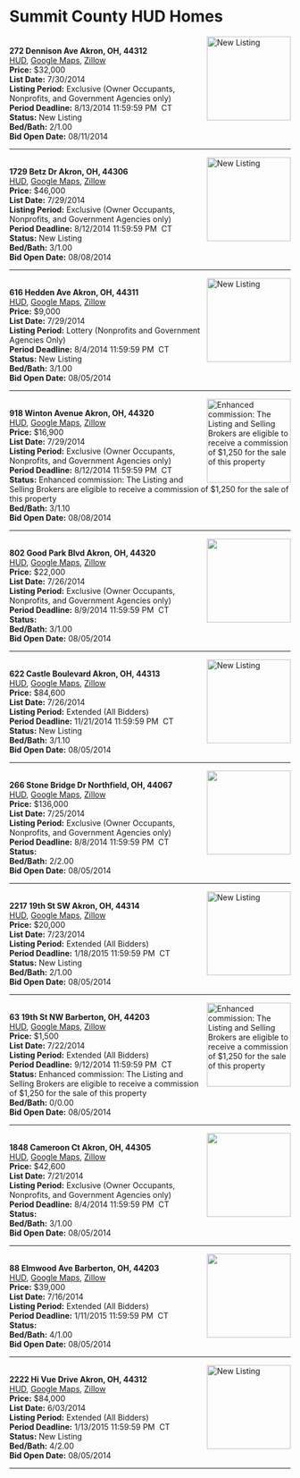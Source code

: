 # Summit County HUD Homes

[<img alt="New Listing" src="https://www.hudhomestore.com/pages/ImageShow.aspx?Case=412-592115" align="right" style="height:150px;">](http://www.hudhomestore.com/Listing/PropertyDetails.aspx?caseNumber=412-592115)  
**272 Dennison Ave Akron, OH, 44312**  
[HUD](http://www.hudhomestore.com/Listing/PropertyDetails.aspx?caseNumber=412-592115), [Google Maps](http://maps.google.com/maps?q=272+Dennison+Ave+Akron%2C+OH%2C+44312), [Zillow](http://www.zillow.com/homes/272+Dennison+Ave+Akron%2C+OH%2C+44312/)  
**Price:** $32,000  
**List Date:** 7/30/2014  
**Listing Period:** Exclusive (Owner Occupants, Nonprofits, and Government Agencies only)  
**Period Deadline:** 8/13/2014 11:59:59 PM  CT  
**Status:** New Listing  
**Bed/Bath:** 2/1.00  
**Bid Open Date:** 08/11/2014

***

[<img alt="New Listing" src="https://www.hudhomestore.com/pages/ImageShow.aspx?Case=412-600942" align="right" style="height:150px;">](http://www.hudhomestore.com/Listing/PropertyDetails.aspx?caseNumber=412-600942)  
**1729 Betz Dr Akron, OH, 44306**  
[HUD](http://www.hudhomestore.com/Listing/PropertyDetails.aspx?caseNumber=412-600942), [Google Maps](http://maps.google.com/maps?q=1729+Betz+Dr+Akron%2C+OH%2C+44306), [Zillow](http://www.zillow.com/homes/1729+Betz+Dr+Akron%2C+OH%2C+44306/)  
**Price:** $46,000  
**List Date:** 7/29/2014  
**Listing Period:** Exclusive (Owner Occupants, Nonprofits, and Government Agencies only)  
**Period Deadline:** 8/12/2014 11:59:59 PM  CT  
**Status:** New Listing  
**Bed/Bath:** 3/1.00  
**Bid Open Date:** 08/08/2014

***

[<img alt="New Listing" src="https://www.hudhomestore.com/pages/ImageShow.aspx?Case=412-520612" align="right" style="height:150px;">](http://www.hudhomestore.com/Listing/PropertyDetails.aspx?caseNumber=412-520612)  
**616 Hedden Ave Akron, OH, 44311**  
[HUD](http://www.hudhomestore.com/Listing/PropertyDetails.aspx?caseNumber=412-520612), [Google Maps](http://maps.google.com/maps?q=616+Hedden+Ave+Akron%2C+OH%2C+44311), [Zillow](http://www.zillow.com/homes/616+Hedden+Ave+Akron%2C+OH%2C+44311/)  
**Price:** $9,000  
**List Date:** 7/29/2014  
**Listing Period:** Lottery (Nonprofits and Government Agencies Only)  
**Period Deadline:** 8/4/2014 11:59:59 PM  CT  
**Status:** New Listing  
**Bed/Bath:** 3/1.00  
**Bid Open Date:** 08/05/2014

***

[<img alt="Enhanced commission: The Listing and Selling Brokers are eligible to receive a commission of $1,250 for the sale of this property" src="https://www.hudhomestore.com/pages/ImageShow.aspx?Case=412-442418" align="right" style="height:150px;">](http://www.hudhomestore.com/Listing/PropertyDetails.aspx?caseNumber=412-442418)  
**918 Winton Avenue Akron, OH, 44320**  
[HUD](http://www.hudhomestore.com/Listing/PropertyDetails.aspx?caseNumber=412-442418), [Google Maps](http://maps.google.com/maps?q=918+Winton+Avenue+Akron%2C+OH%2C+44320), [Zillow](http://www.zillow.com/homes/918+Winton+Avenue+Akron%2C+OH%2C+44320/)  
**Price:** $16,900  
**List Date:** 7/29/2014  
**Listing Period:** Exclusive (Owner Occupants, Nonprofits, and Government Agencies only)  
**Period Deadline:** 8/12/2014 11:59:59 PM  CT  
**Status:** Enhanced commission: The Listing and Selling Brokers are eligible to receive a commission of $1,250 for the sale of this property  
**Bed/Bath:** 3/1.10  
**Bid Open Date:** 08/08/2014

***

[<img alt="" src="https://www.hudhomestore.com/pages/ImageShow.aspx?Case=412-576330" align="right" style="height:150px;">](http://www.hudhomestore.com/Listing/PropertyDetails.aspx?caseNumber=412-576330)  
**802 Good Park Blvd Akron, OH, 44320**  
[HUD](http://www.hudhomestore.com/Listing/PropertyDetails.aspx?caseNumber=412-576330), [Google Maps](http://maps.google.com/maps?q=802+Good+Park+Blvd+Akron%2C+OH%2C+44320), [Zillow](http://www.zillow.com/homes/802+Good+Park+Blvd+Akron%2C+OH%2C+44320/)  
**Price:** $22,000  
**List Date:** 7/26/2014  
**Listing Period:** Exclusive (Owner Occupants, Nonprofits, and Government Agencies only)  
**Period Deadline:** 8/9/2014 11:59:59 PM  CT  
**Status:**   
**Bed/Bath:** 3/1.00  
**Bid Open Date:** 08/05/2014

***

[<img alt="New Listing" src="https://www.hudhomestore.com/pages/ImageShow.aspx?Case=412-492396" align="right" style="height:150px;">](http://www.hudhomestore.com/Listing/PropertyDetails.aspx?caseNumber=412-492396)  
**622 Castle Boulevard Akron, OH, 44313**  
[HUD](http://www.hudhomestore.com/Listing/PropertyDetails.aspx?caseNumber=412-492396), [Google Maps](http://maps.google.com/maps?q=622+Castle+Boulevard+Akron%2C+OH%2C+44313), [Zillow](http://www.zillow.com/homes/622+Castle+Boulevard+Akron%2C+OH%2C+44313/)  
**Price:** $84,600  
**List Date:** 7/26/2014  
**Listing Period:** Extended (All Bidders)  
**Period Deadline:** 11/21/2014 11:59:59 PM  CT  
**Status:** New Listing  
**Bed/Bath:** 3/1.10  
**Bid Open Date:** 08/05/2014

***

[<img alt="" src="https://www.hudhomestore.com/pages/ImageShow.aspx?Case=412-517601" align="right" style="height:150px;">](http://www.hudhomestore.com/Listing/PropertyDetails.aspx?caseNumber=412-517601)  
**266 Stone Bridge Dr Northfield, OH, 44067**  
[HUD](http://www.hudhomestore.com/Listing/PropertyDetails.aspx?caseNumber=412-517601), [Google Maps](http://maps.google.com/maps?q=266+Stone+Bridge+Dr+Northfield%2C+OH%2C+44067), [Zillow](http://www.zillow.com/homes/266+Stone+Bridge+Dr+Northfield%2C+OH%2C+44067/)  
**Price:** $136,000  
**List Date:** 7/25/2014  
**Listing Period:** Exclusive (Owner Occupants, Nonprofits, and Government Agencies only)  
**Period Deadline:** 8/8/2014 11:59:59 PM  CT  
**Status:**   
**Bed/Bath:** 2/2.00  
**Bid Open Date:** 08/05/2014

***

[<img alt="New Listing" src="https://www.hudhomestore.com/pages/ImageShow.aspx?Case=412-554515" align="right" style="height:150px;">](http://www.hudhomestore.com/Listing/PropertyDetails.aspx?caseNumber=412-554515)  
**2217 19th St SW Akron, OH, 44314**  
[HUD](http://www.hudhomestore.com/Listing/PropertyDetails.aspx?caseNumber=412-554515), [Google Maps](http://maps.google.com/maps?q=2217+19th+St+SW+Akron%2C+OH%2C+44314), [Zillow](http://www.zillow.com/homes/2217+19th+St+SW+Akron%2C+OH%2C+44314/)  
**Price:** $20,000  
**List Date:** 7/23/2014  
**Listing Period:** Extended (All Bidders)  
**Period Deadline:** 1/18/2015 11:59:59 PM  CT  
**Status:** New Listing  
**Bed/Bath:** 2/1.00  
**Bid Open Date:** 08/05/2014

***

[<img alt="Enhanced commission: The Listing and Selling Brokers are eligible to receive a commission of $1,250 for the sale of this property" src="https://www.hudhomestore.com/pages/ImageShow.aspx?Case=412-537707" align="right" style="height:150px;">](http://www.hudhomestore.com/Listing/PropertyDetails.aspx?caseNumber=412-537707)  
**63 19th St NW Barberton, OH, 44203**  
[HUD](http://www.hudhomestore.com/Listing/PropertyDetails.aspx?caseNumber=412-537707), [Google Maps](http://maps.google.com/maps?q=63+19th+St+NW+Barberton%2C+OH%2C+44203), [Zillow](http://www.zillow.com/homes/63+19th+St+NW+Barberton%2C+OH%2C+44203/)  
**Price:** $1,500  
**List Date:** 7/22/2014  
**Listing Period:** Extended (All Bidders)  
**Period Deadline:** 9/12/2014 11:59:59 PM  CT  
**Status:** Enhanced commission: The Listing and Selling Brokers are eligible to receive a commission of $1,250 for the sale of this property  
**Bed/Bath:** 0/0.00  
**Bid Open Date:** 08/05/2014

***

[<img alt="" src="https://www.hudhomestore.com/pages/ImageShow.aspx?Case=412-557558" align="right" style="height:150px;">](http://www.hudhomestore.com/Listing/PropertyDetails.aspx?caseNumber=412-557558)  
**1848 Cameroon Ct Akron, OH, 44305**  
[HUD](http://www.hudhomestore.com/Listing/PropertyDetails.aspx?caseNumber=412-557558), [Google Maps](http://maps.google.com/maps?q=1848+Cameroon+Ct+Akron%2C+OH%2C+44305), [Zillow](http://www.zillow.com/homes/1848+Cameroon+Ct+Akron%2C+OH%2C+44305/)  
**Price:** $42,600  
**List Date:** 7/21/2014  
**Listing Period:** Exclusive (Owner Occupants, Nonprofits, and Government Agencies only)  
**Period Deadline:** 8/4/2014 11:59:59 PM  CT  
**Status:**   
**Bed/Bath:** 3/1.00  
**Bid Open Date:** 08/05/2014

***

[<img alt="" src="https://www.hudhomestore.com/pages/ImageShow.aspx?Case=412-569418" align="right" style="height:150px;">](http://www.hudhomestore.com/Listing/PropertyDetails.aspx?caseNumber=412-569418)  
**88 Elmwood Ave Barberton, OH, 44203**  
[HUD](http://www.hudhomestore.com/Listing/PropertyDetails.aspx?caseNumber=412-569418), [Google Maps](http://maps.google.com/maps?q=88+Elmwood+Ave+Barberton%2C+OH%2C+44203), [Zillow](http://www.zillow.com/homes/88+Elmwood+Ave+Barberton%2C+OH%2C+44203/)  
**Price:** $39,000  
**List Date:** 7/16/2014  
**Listing Period:** Extended (All Bidders)  
**Period Deadline:** 1/11/2015 11:59:59 PM  CT  
**Status:**   
**Bed/Bath:** 4/1.00  
**Bid Open Date:** 08/05/2014

***

[<img alt="New Listing" src="https://www.hudhomestore.com/pages/ImageShow.aspx?Case=412-579212" align="right" style="height:150px;">](http://www.hudhomestore.com/Listing/PropertyDetails.aspx?caseNumber=412-579212)  
**2222 Hi Vue Drive Akron, OH, 44312**  
[HUD](http://www.hudhomestore.com/Listing/PropertyDetails.aspx?caseNumber=412-579212), [Google Maps](http://maps.google.com/maps?q=2222+Hi+Vue+Drive+Akron%2C+OH%2C+44312), [Zillow](http://www.zillow.com/homes/2222+Hi+Vue+Drive+Akron%2C+OH%2C+44312/)  
**Price:** $84,000  
**List Date:** 6/03/2014  
**Listing Period:** Extended (All Bidders)  
**Period Deadline:** 1/13/2015 11:59:59 PM  CT  
**Status:** New Listing  
**Bed/Bath:** 4/2.00  
**Bid Open Date:** 08/05/2014

***


